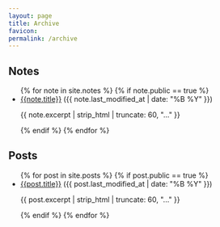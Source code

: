 ```yaml
---
layout: page
title: Archive
favicon:
permalink: /archive
---
```


<div class="grid">
	<div class="col">
		<h2>Notes</h2>
<ul class="archive">
{% for note in site.notes %}
{% if note.public == true %}
<li>
	<a href="{{ note.url }}{%- if site.use_html_extension -%}.html{%- endif -%}" class="internal-link">{{note.title}}</a>
	<!-- {% if note.category != null %} in {{note.category}} -->
		<span>({{ note.last_modified_at | date: "%B %Y" }})</span>
		<p>{{ note.excerpt | strip_html | truncate: 60, "..." }}</p> 
	<!-- {% endif %} -->
</li>
{% endif %}
{% endfor %}
</ul>
    </div>
		<div class="col">
		<h2>Posts</h2>
<ul class="archive">
{% for post in site.posts %}
{% if post.public == true %}
<li>
	<a href="{{ post.url }}{%- if site.use_html_extension -%}.html{%- endif -%}" class="internal-link">{{post.title}}</a>
		<span>({{ post.last_modified_at | date: "%B %Y" }})</span>
		<p>{{ post.excerpt | strip_html | truncate: 60, "..." }}</p>
</li>
{% endif %}
{% endfor %}
</ul>
    </div>
</div>
